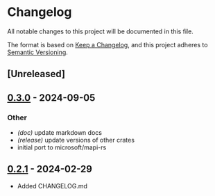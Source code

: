 # Changelog
All notable changes to this project will be documented in this file.

The format is based on [Keep a Changelog](https://keepachangelog.com/en/1.0.0/),
and this project adheres to [Semantic Versioning](https://semver.org/spec/v2.0.0.html).

## [Unreleased]

## [0.3.0](https://github.com/microsoft/mapi-rs/compare/outlook-mapi-stub-v0.2.1...outlook-mapi-stub-v0.3.0) - 2024-09-05

### Other
- *(doc)* update markdown docs
- *(release)* update versions of other crates
- initial port to microsoft/mapi-rs

## [0.2.1](https://github.com/wravery/mapi-rs/compare/outlook-mapi-stub-v0.2.0...outlook-mapi-stub-v0.2.1) - 2024-02-29
- Added CHANGELOG.md

